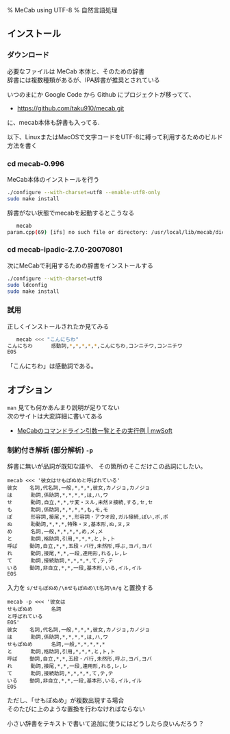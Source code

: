 % MeCab using UTF-8
% 自然言語処理

## インストール

### ダウンロード

必要なファイルは MeCab 本体と、そのための辞書  
辞書には複数種類があるが、IPA辞書が推奨とされている

いつのまにか Google Code から Github にプロジェクトが移ってて、

- https://github.com/taku910/mecab.git

に、mecab本体も辞書も入ってる.

以下、LinuxまたはMacOSで文字コードをUTF-8に縛って利用するためのビルド方法を書く

### cd mecab-0.996

MeCab本体のインストールを行う

```bash
./configure --with-charset=utf8 --enable-utf8-only
sudo make install
```

辞書がない状態でmecabを起動するとこうなる

```bash
   mecab
param.cpp(69) [ifs] no such file or directory: /usr/local/lib/mecab/dic/ipadic/dicrc
```

### cd mecab-ipadic-2.7.0-20070801

次にMeCabで利用するための辞書をインストールする

```bash
./configure --with-charset=utf8
sudo ldconfig
sudo make install
```

### 試用

正しくインストールされたか見てみる

```bash
   mecab <<< "こんにちわ"
こんにちわ      感動詞,*,*,*,*,*,こんにちわ,コンニチワ,コンニチワ
EOS
```

「こんにちわ」は感動詞である。

## オプション

`man` 見ても何かあんまり説明が足りてない  
次のサイトは大変詳細に書いてある  

- [MeCabのコマンドライン引数一覧とその実行例 | mwSoft](http://www.mwsoft.jp/programming/munou/mecab_command.html)

### 制約付き解析 (部分解析) `-p`

辞書に無いが品詞が既知な語や、
その箇所のそこだけこの品詞にしたい。

```
mecab <<< '彼女はせもぽぬめと呼ばれている'
彼女    名詞,代名詞,一般,*,*,*,彼女,カノジョ,カノジョ
は      助詞,係助詞,*,*,*,*,は,ハ,ワ
せ      動詞,自立,*,*,サ変・スル,未然ヌ接続,する,セ,セ
も      助詞,係助詞,*,*,*,*,も,モ,モ
ぽ      形容詞,接尾,*,*,形容詞・アウオ段,ガル接続,ぽい,ポ,ポ
ぬ      助動詞,*,*,*,特殊・ヌ,基本形,ぬ,ヌ,ヌ
め      名詞,一般,*,*,*,*,め,メ,メ
と      助詞,格助詞,引用,*,*,*,と,ト,ト
呼ば    動詞,自立,*,*,五段・バ行,未然形,呼ぶ,ヨバ,ヨバ
れ      動詞,接尾,*,*,一段,連用形,れる,レ,レ
て      助詞,接続助詞,*,*,*,*,て,テ,テ
いる    動詞,非自立,*,*,一段,基本形,いる,イル,イル
EOS
```

入力を
`s/せもぽぬめ/\nせもぽぬめ\t名詞\n/g`
と置換する

```
mecab -p <<< '彼女は
せもぽぬめ      名詞
と呼ばれている
EOS'
彼女    名詞,代名詞,一般,*,*,*,彼女,カノジョ,カノジョ
は      助詞,係助詞,*,*,*,*,は,ハ,ワ
せもぽぬめ      名詞,一般,*,*,*,*,*
と      助詞,格助詞,引用,*,*,*,と,ト,ト
呼ば    動詞,自立,*,*,五段・バ行,未然形,呼ぶ,ヨバ,ヨバ
れ      動詞,接尾,*,*,一段,連用形,れる,レ,レ
て      助詞,接続助詞,*,*,*,*,て,テ,テ
いる    動詞,非自立,*,*,一段,基本形,いる,イル,イル
EOS
```

ただし、「せもぽぬめ」が複数出現する場合  
そのたびに上のような置換を行わなければならない

小さい辞書をテキストで書いて追加に使うにはどうしたら良いんだろう？
